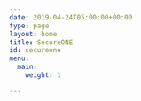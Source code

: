 ```yaml
---
date: 2019-04-24T05:00:00+00:00
type: page
layout: home
title: SecureONE
id: secureone
menu:
  main:
    weight: 1

---
```

